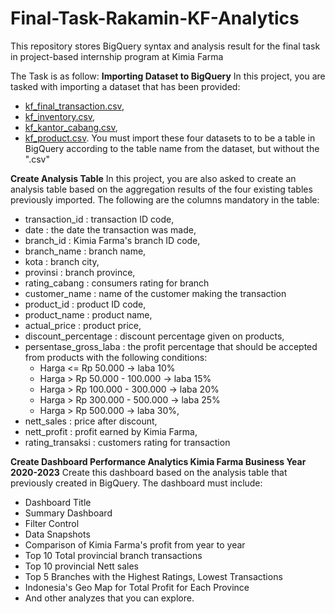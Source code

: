 # Final-Task-Rakamin-KF-Analytics
This repository stores BigQuery syntax and analysis result for the final task in project-based internship program at Kimia Farma

The Task is as follow:
**Importing Dataset to BigQuery**
In this project, you are tasked with importing a dataset that has been provided:
- [kf_final_transaction.csv](https://drive.google.com/file/d/1iDOBdKZ4-kkLhpklQWWrsFvACtI7MCz3/view?usp=sharing), 
- [kf_inventory.csv](https://drive.google.com/file/d/1ihtG2t0V1AO0IAGkGwQaqtba6AxDEKDI/view?usp=sharing), 
- [kf_kantor_cabang.csv](https://drive.google.com/file/d/1vzaasqIeXqqe_jI99dNLaa8nxnoe9OWW/view?usp=sharing), 
- [kf_product.csv](https://drive.google.com/file/d/1739wO7BwtVStHCA4Dcj9xGhlc_blBNbT/view?usp=sharing).
You must import these four datasets to to be a table in BigQuery according to the table name from the dataset, but without the ".csv"

**Create Analysis Table**
In this project, you are also asked to create an analysis table based on the aggregation results of the four existing tables
previously imported. The following are the columns mandatory in the table:
* transaction_id : transaction ID code,
* date : the date the transaction was made,
* branch_id : Kimia Farma's branch ID code,
* branch_name : branch name,
* kota : branch city,
* provinsi : branch province,
* rating_cabang : consumers rating for branch
* customer_name : name of the customer making the transaction
* product_id : product ID code,
* product_name : product name,
* actual_price : product price,
* discount_percentage : discount percentage given on products,
* persentase_gross_laba : the profit percentage that should be accepted from products with the following conditions:
  + Harga <= Rp 50.000 -> laba 10%
  + Harga > Rp 50.000 - 100.000 -> laba 15%
  + Harga > Rp 100.000 - 300.000 -> laba 20%
  + Harga > Rp 300.000 - 500.000 -> laba 25%
  + Harga > Rp 500.000 -> laba 30%,
* nett_sales : price after discount,
* nett_profit : profit earned by Kimia Farma,
* rating_transaksi : customers rating for transaction

**Create Dashboard Performance Analytics Kimia Farma Business Year 2020-2023**
Create this dashboard based on the analysis table that previously created in BigQuery. The dashboard must include:
* Dashboard Title
* Summary Dashboard
* Filter Control
* Data Snapshots
* Comparison of Kimia Farma's profit from year to year
* Top 10 Total provincial branch transactions
* Top 10 provincial Nett sales
* Top 5 Branches with the Highest Ratings, Lowest Transactions
* Indonesia's Geo Map for Total Profit for Each Province
* And other analyzes that you can explore.
